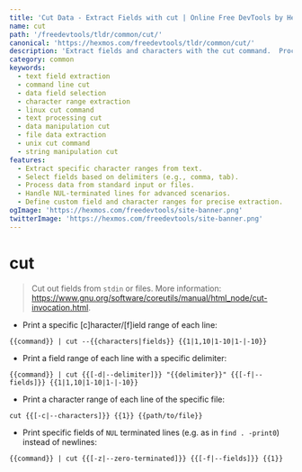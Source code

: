 ```yaml
---
title: 'Cut Data - Extract Fields with cut | Online Free DevTools by Hexmos'
name: cut
path: '/freedevtools/tldr/common/cut/'
canonical: 'https://hexmos.com/freedevtools/tldr/common/cut/'
description: 'Extract fields and characters with the cut command.  Process text files efficiently using various delimiters and options. Free online tool, no registration required.'
category: common
keywords:
  - text field extraction
  - command line cut
  - data field selection
  - character range extraction
  - linux cut command
  - text processing cut
  - data manipulation cut
  - file data extraction
  - unix cut command
  - string manipulation cut
features:
  - Extract specific character ranges from text.
  - Select fields based on delimiters (e.g., comma, tab).
  - Process data from standard input or files.
  - Handle NUL-terminated lines for advanced scenarios.
  - Define custom field and character ranges for precise extraction.
ogImage: 'https://hexmos.com/freedevtools/site-banner.png'
twitterImage: 'https://hexmos.com/freedevtools/site-banner.png'
---
```


# cut

> Cut out fields from `stdin` or files.
> More information: <https://www.gnu.org/software/coreutils/manual/html_node/cut-invocation.html>.

- Print a specific [c]haracter/[f]ield range of each line:

`{{command}} | cut --{{characters|fields}} {{1|1,10|1-10|1-|-10}}`

- Print a field range of each line with a specific delimiter:

`{{command}} | cut {{[-d|--delimiter]}} "{{delimiter}}" {{[-f|--fields]}} {{1|1,10|1-10|1-|-10}}`

- Print a character range of each line of the specific file:

`cut {{[-c|--characters]}} {{1}} {{path/to/file}}`

- Print specific fields of `NUL` terminated lines (e.g. as in `find . -print0`) instead of newlines:

`{{command}} | cut {{[-z|--zero-terminated]}} {{[-f|--fields]}} {{1}}`
